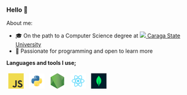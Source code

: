 ### Hello 👋

About me:

-  🎓 On the path to a Computer Science degree at [<image src="assets/csu.png" style="height: 20px" /> Caraga State University](https://maps.app.goo.gl/5tfByC7Zv5Ja4TpG8)
-  🔮 Passionate for programming and open to learn more

**Languages and tools I use;**

<span>
    <a target="_blank" href="https://developer.mozilla.org/en-US/docs/Web/JavaScript"><img title="JavaScript" height="40" style="padding: 5px;" src="assets/javascript.png" /></a>
	<a target="_blank" href="https://docs.python.org/3/"><img title="Python" height="40" style="padding: 5px;" src="assets/python.png" /></a>
	<a target="_blank" href="https://nodejs.org/"><img title="NodeJS" height="40" style="padding: 5px;" src="assets//nodejs.png" /></a>
	<a target="_blank" href="https://react.dev/"><img title="ReactJS" height="40" style="padding: 5px;" src="assets//react.png" /></a>
    <a target="_blank" href="https://www.mongodb.com/"><img title="MongoDB" height="40" style="padding: 5px;" src="assets//mongodb.png" /></a>
</span>
